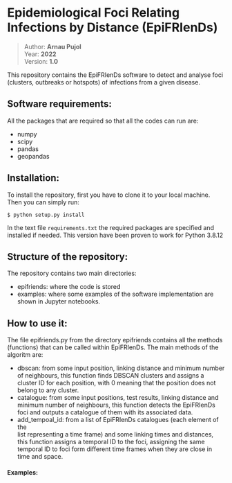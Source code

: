# Epidemiological Foci Relating Infections by Distance (EpiFRIenDs)

> Author: **Arnau Pujol**  
> Year: **2022**  
> Version: **1.0**  

This repository contains the EpiFRIenDs software to detect and analyse foci
(clusters, outbreaks or hotspots) of infections from a given disease.

Software requirements:
----------------------
All the packages that are required so that all the codes can run are:
- numpy
- scipy
- pandas
- geopandas

Installation:
----------------------
To install the repository, first you have to clone it to your local machine.
Then you can simply run:

```
$ python setup.py install
```

In the text file `requirements.txt` the required packages are specified and
installed if needed. This version have been proven to work for Python 3.8.12

Structure of the repository:
----------------------------
The repository contains two main directories:
- epifriends: where the code is stored
- examples: where some examples of the software implementation are shown in
Jupyter notebooks.

How to use it:
----------------------------
The file epifriends.py from the directory epifriends contains all the methods
(functions) that can be called within EpiFRIenDs. The main methods of the 
algoritm are: 
- dbscan: from some input position, linking distance and minimum number of 
neighbours, this function finds DBSCAN clusters and assigns a cluster ID for 
each position, with 0 meaning that the position does not belong to any 
cluster.
- catalogue: from some input positions, test results, linking distance and 
minimum number of neighbours, this function detects the EpiFRIenDs foci and 
outputs a catalogue of them with its associated data. 
- add_tempoal_id: from a list of EpiFRIenDs catalogues (each element of the  
list representing a time frame) and some linking times and distances, this 
function assigns a temporal ID to the foci, assigning the same temporal ID 
to foci form different time frames when they are close in time and space. 

#### Examples:
